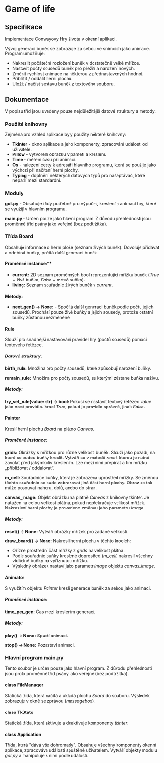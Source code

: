 # Game of life

## Specifikace

Implementace Conwayovy Hry života v okenní aplikaci.

Vývoj generací buněk se zobrazuje za sebou ve snímcích jako animace.
Program umožňuje:
- Nakreslit počáteční rozložení buněk v dostatečně velké mřížce.
- Nastavit počty sousedů buněk pro přežití a narození nových.
- Změnit rychlost animace na některou z přednastavených hodnot.
- Přiblížit / oddálit herní plochu.
- Uložit / načíst sestavu buněk z textového souboru.

## Dokumentace
V popisu tříd jsou uvedeny pouze nejdůležitější datové struktury a metody.

### Použité knihovny
Zejména pro vzhled aplikace byly použity některé knihovny:
- **Tkinter** - okno aplikace a jeho komponenty, zpracování událostí od uživatele.
- **Pillow** - vytvoření obrázku v paměti a kreslení.
- **Time** - měření času při animaci.
- **Os** - nalezení cesty k adresáři hlavního programu, která se použije jako výchozí při načítání herní plochy.
- **Typing** - doplnění některých datových typů pro našeptávač, které nepatří mezi standardní.

### Moduly
**gol.py** - Obsahuje třídy potřebné pro výpočet, kreslení a animaci hry, které se využijí v hlavním programu.

**main.py** - Určen pouze jako hlavní program. Z důvodu přehlednosti jsou proměnné tříd psány jako veřejné (bez podtržítka).

### Třída Board
Obsahuje informace o herní ploše (seznam živých buněk).
Dovoluje přidávat a odebírat buňky, počítá další generaci buněk.

#### Proměnné instance:**
- **current:**  2D seznam proměnných bool reprezentující mřížku buněk (*True* = živá buňka, *False* = mrtvá buňka).
- **living:**  Seznam souřadnic živých buněk v *current*.

#### Metody:
- **next_gen() -> None:** - Spočítá další generaci buněk podle počtu jejich sousedů. Prochází pouze živé buňky a jejich sousedy, protože ostatní buňky zůstanou nezměněné.

#### Rule
Slouží pro snadnější nastavování pravidel hry (počtů sousedů) pomocí textového řetězce.

##### Datové struktury:
**birth_rule:**
Množina pro počty sousedů, které způsobují narození buňky.

**remain_rule:**
Množina pro počty sousedů, se kterými zůstane buňka naživu.

##### Metody:
**try_set_rule(value: str) → bool:**
Pokusí se nastavit textový řetězec *value* jako nové pravidlo.
Vrací *True*, pokud je pravidlo správné, jinak *False*.

#### Painter
Kreslí herní plochu *Board* na plátno *Canvas*.

##### Proměnné instance:
**grids:**
Obrázky s mřížkou pro různé velikosti buněk. Slouží jako pozadí, na které se budou buňky kreslit. 
Vytváří se v metodě *reset*, kterou je nutné zavolat před jakýmkoliv kreslením.
Lze mezi nimi přepínat a tím mřížku „přibližovat / oddalovat“.

**m_cell:**
Souřadnice buňky, která je zobrazena uprostřed mřížky.
Se změnou těchto souřadnic se bude zobrazovat jiná část herní plochy. Obraz se tak může posouvat nahoru, dolů, anebo do stran.

**canvas_image:**
Objekt obrázku na plátně *Canvas* z knihovny tkinter.
Je natažen na celou velikost plátna, pokud nepřekračuje velikost mřížek.
Nakreslení herní plochy je provedeno změnou jeho parametru *image*.

##### Metody:
**reset() -> None:**
Vytváří obrázky mřížek pro zadané velikosti.

**draw_board() -> None:**
Nakreslí herní plochu v těchto krocích:
- Ořízne prostřední část mřížky z *grids* na velikost plátna. 
- Podle souřadnic buňky kreslené doprostřed (*m_cell*) nakreslí všechny viditelné buňky na vyříznutou mřížku.
- Výsledný obrázek nastaví jako parametr *image* objektu *canvas_image*.

#### Animator
S využitím objektu *Painter* kreslí generace buněk za sebou jako animaci.

##### Proměnné instance:
**time_per_gen**:
Čas mezi kreslením generací.

##### Metody:
**play() -> None:**
Spustí animaci.

**stop() -> None:**
Pozastaví animaci.

### Hlavní program main.py
Tento soubor je určen pouze jako hlavní program.
Z důvodu přehlednosti jsou proto proměnné tříd psány jako veřejné (bez podtržítka).

#### class FileManager
Statická třída, která načítá a ukládá plochu *Board* do souboru.
Výsledek zobrazuje v okně se zprávou (*messagebox*).

#### class TkState
Statická třída, která aktivuje a deaktivuje komponenty *tkinter*.

#### class Application
Třída, která "dává vše dohromady".
Obsahuje všechny komponenty okenní aplikace, zpracovává události spuštěné uživatelem.
Vytváří objekty modulu *gol.py* a manipuluje s nimi podle událostí.

